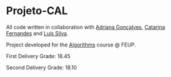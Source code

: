 # Projeto-CAL
All code written in collaboration with [Adriana Gonçalves](https://github.com/adrianacscg), [Catarina Fernandes](https://github.com/catarina03) and [Luís Silva](https://github.com/LuisMMMTS).

Project developed for the [Algorithms](https://sigarra.up.pt/feup/pt/ucurr_geral.ficha_uc_view?pv_ocorrencia_id=436441) course @ FEUP.

First Delivery Grade: 18.45

Second Delivery Grade: 18.10
